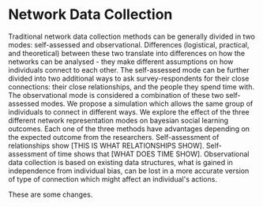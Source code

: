 # Network Data Collection
Traditional network data collection methods can be generally divided in two modes: self-assessed and observational. Differences (logistical, practical, and theoretical) between these two translate into differences on how the networks can be analysed - they make different assumptions on how individuals connect to each other. The self-assessed mode can be further divided into two additional ways to ask survey-respondents for their close connections: their close relationships, and the people they spend time with. The observational mode is considered a combination of these two self-assessed modes. We propose a simulation which allows the same group of individuals to connect in different ways. We explore the effect of the three different network representation modes on bayesian social learning outcomes. 
Each one of the three methods have advantages depending on the expected outcome from the researchers. Self-assessment of relationships show [THIS IS WHAT RELATIONSHIPS SHOW]. Self-assessment of time shows that [WHAT DOES TIME SHOW]. Observational data collection is based on existing data structures, what is gained in independence from individual bias, can be lost in a more accurate version of type of connection which might affect an individual's actions. 

These are some changes. 